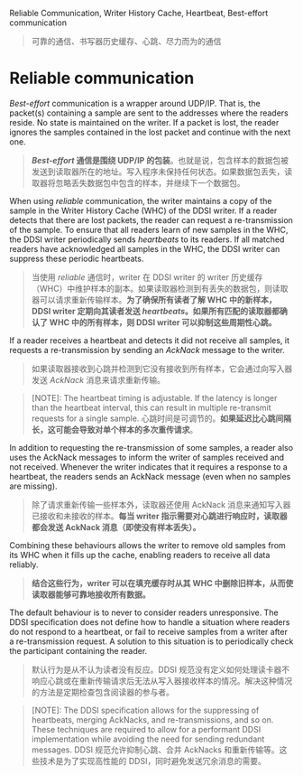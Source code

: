 Reliable Communication, Writer History Cache, Heartbeat, Best-effort communication

> 可靠的通信、书写器历史缓存、心跳、尽力而为的通信

# Reliable communication

_Best-effort_ communication is a wrapper around UDP/IP. That is, the packet(s) containing a sample are sent to the addresses where the readers reside. No state is maintained on the writer. If a packet is lost, the reader ignores the samples contained in the lost packet and continue with the next one.

> **_Best-effort_ 通信是围绕 UDP/IP 的包装**。也就是说，包含样本的数据包被发送到读取器所在的地址。写入程序未保持任何状态。如果数据包丢失，读取器将忽略丢失数据包中包含的样本，并继续下一个数据包。

When using _reliable_ communication, the writer maintains a copy of the sample in the Writer History Cache (WHC) of the DDSI writer. If a reader detects that there are lost packets, the reader can request a re-transmission of the sample. To ensure that all readers learn of new samples in the WHC, the DDSI writer periodically sends _heartbeats_ to its readers. If all matched readers have acknowledged all samples in the WHC, the DDSI writer can suppress these periodic heartbeats.

> 当使用 _reliable_ 通信时，writer 在 DDSI writer 的 writer 历史缓存（WHC）中维护样本的副本。如果读取器检测到有丢失的数据包，则读取器可以请求重新传输样本。**为了确保所有读者了解 WHC 中的新样本，DDSI writer 定期向其读者发送 _heartbeats_。如果所有匹配的读取器都确认了 WHC 中的所有样本，则 DDSI writer 可以抑制这些周期性心跳。**

If a reader receives a heartbeat and detects it did not receive all samples, it requests a re-transmission by sending an _AckNack_ message to the writer.

> 如果读取器接收到心跳并检测到它没有接收到所有样本，它会通过向写入器发送 _AckNack_ 消息来请求重新传输。

> [NOTE]:
> The heartbeat timing is adjustable. If the latency is longer than the heartbeat interval, this can result in multiple re-transmit requests for a single sample.
> 心跳时间是可调节的。**如果延迟比心跳间隔长，这可能会导致对单个样本的多次重传请求**。

In addition to requesting the re-transmission of some samples, a reader also uses the AckNack messages to inform the writer of samples received and not received. Whenever the writer indicates that it requires a response to a heartbeat, the readers sends an AckNack message (even when no samples are missing).

> 除了请求重新传输一些样本外，读取器还使用 AckNack 消息来通知写入器已接收和未接收的样本。**每当 writer 指示需要对心跳进行响应时，读取器都会发送 AckNack 消息（即使没有样本丢失）。**

Combining these behaviours allows the writer to remove old samples from its WHC when it fills up the cache, enabling readers to receive all data reliably.

> **结合这些行为，writer 可以在填充缓存时从其 WHC 中删除旧样本，从而使读取器能够可靠地接收所有数据。**

The default behaviour is to never to consider readers unresponsive. The DDSI specification does not define how to handle a situation where readers do not respond to a heartbeat, or fail to receive samples from a writer after a re-transmission request. A solution to this situation is to periodically check the participant containing the reader.

> 默认行为是从不认为读者没有反应。DDSI 规范没有定义如何处理读卡器不响应心跳或在重新传输请求后无法从写入器接收样本的情况。解决这种情况的方法是定期检查包含阅读器的参与者。

> [NOTE]:
> The DDSI specification allows for the suppressing of heartbeats, merging AckNacks, and re-transmissions, and so on. These techniques are required to allow for a performant DDSI implementation while avoiding the need for sending redundant messages.
> DDSI 规范允许抑制心跳、合并 AckNacks 和重新传输等。这些技术是为了实现高性能的 DDSI，同时避免发送冗余消息的需要。
